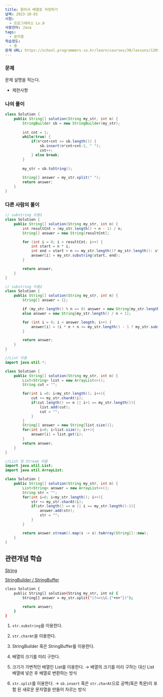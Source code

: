 ```yaml
---
title: 잘라서 배열로 저장하기
날짜: 2023-10-01
시험:
  - 프로그래머스 Lv.0
사용언어: Java
tags:
  - 문자열
학습정도:
  - 중
문제 URL: https://school.programmers.co.kr/learn/courses/30/lessons/120913
---
```

### 문제

문제 설명을 적는다.

- 제한사항
    
    

### 나의 풀이

```java
class Solution {
    public String[] solution(String my_str, int n) {
        StringBuilder sb = new StringBuilder(my_str);
        
        int cnt = 1;
        while(true) {
            if(n*cnt+cnt <= sb.length()) {
                sb.insert(n*cnt+cnt-1, " ");
                cnt++;
            } else break;
        }
        
        my_str = sb.toString();
        
        String[] answer = my_str.split(" ");
        return answer;
    }
}
```

### 다른 사람의 풀이

```java
// substring 이용1
class Solution {
    public String[] solution(String my_str, int n) {
        int resultCnt = (my_str.length() + n - 1) / n;
        String[] answer = new String[resultCnt];

        for (int i = 0; i < resultCnt; i++) {
            int start = n * i;
            int end = start + n >= my_str.length()? my_str.length(): start + n;
            answer[i] = my_str.substring(start, end);
        }

        return answer;
    }
}

// substring 이용2
class Solution {
    public String[] solution(String my_str, int n) {
        String[] answer = {};

        if (my_str.length() % n == 0) answer = new String[my_str.length() / n];
        else answer = new String[my_str.length() / n + 1];

        for (int i = 0; i < answer.length; i++) {
            answer[i] = (i * n + n <= my_str.length() - 1 ? my_str.substring(i * n, i * n + n) : my_str.substring(i * n));
        }

        return answer;
    }
}

//List 이용
import java.util.*;

class Solution {
    public String[] solution(String my_str, int n) {
        List<String> list = new ArrayList<>();
        String cut = "";

        for(int i =0; i<my_str.length(); i++){
            cut += my_str.charAt(i);
            if(cut.length() == n || i+1 == my_str.length()){
                list.add(cut);
                cut = "";
            }
        }
        String[] answer = new String[list.size()];
        for(int i=0; i<list.size(); i++){
            answer[i] = list.get(i);
        }
        return answer;
    }
}

//List 및 Stream 이용
import java.util.List;
import java.util.ArrayList;

class Solution {
    public String[] solution(String my_str, int n) {
        List<String> answer = new ArrayList<>();
        String str = "";
        for(int i=0; i<my_str.length(); i++){
            str += my_str.charAt(i);
            if(str.length() == n || i == my_str.length()-1){
                answer.add(str);
                str = "";
            }
        }

        return answer.stream().map(s -> s).toArray(String[]::new);
    }
}
```

## 관련개념 학습

[String](String.md)

[StringBuilder / StringBuffer](StringBuilder%20Buffer.md)

```bash
class Solution {
    public String[] solution(String my_str, int n) {
        String[] answer = my_str.split("(?<=\\G.{"+n+"})");

        return answer;
    }
}
```

1. `str.substring`을 이용한다.
2. `str.charAt`을 이용한다.
3. StringBuilder 혹은 StringBuffer를 이용한다.

1. 배열의 크기를 미리 구한다.
2. 크기가 가변적인 배열인 List를 이용한다.
    → 배열의 크기를 미리 구하는 대신 List배열에 넣은 후 배열로 변환하는 방식
3. `str.split`를 이용한다.
    → `sb.insert` 혹은 `str.charAt`으로 공백(혹은 특문)이 포함 된 새로운 문자열을 만들어 자르는 방식